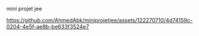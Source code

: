 mini projet jee

https://github.com/AhmedAbk/miniprojetjee/assets/122270710/4d74159c-0204-4e5f-ae8b-be633f3524e7
